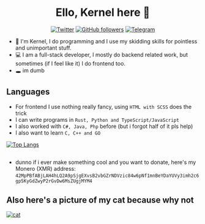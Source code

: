 <h1 align="center">Ello, Kernel here 👋</h1>
<p align="center">
  <a href="https://twitter.com/RealKernelPanic"><img alt="Twitter" src="https://img.shields.io/twitter/follow/RealKernelPanic?label=Twitter&style=flat-square&logo=twitter"></a>
  <a href="https://github.com/ItzKernel/ItzKernel"><img alt="GitHub followers" src="https://img.shields.io/github/followers/ItzKernel?label=Github&style=flat-square&logo=github"></a>
  <a href="https://t.me/itzkernel"><img alt="Telegram" src="https://img.shields.io/badge/Telegram-chat-%2326A5E4?style=flat-square&logo=github"></a>
</p>

- 👋 I'm Kernel, I do programming and I use my skidding skills for pointless and unimportant stuff.
- 💻 I am a full-stack developer, I mostly do backend related work, but sometimes (if I feel like it) I do frontend too. 
- 🕳️ im dumb

## Languages
- For frontend I use nothing really fancy, using `HTML with SCSS` does the trick
- I can write programs in `Rust, Python and TypeScript/JavaScript`
- I also worked with `C#, Java, Php` before (but i forgot half of it pls help)
- I also want to learn `C, C++ and GO`

[![Top Langs](https://github-readme-stats.vercel.app/api/top-langs/?username=ItzKernel&layout=compact&theme=omni)]()

##
- dunno if i ever make something cool and you want to donate, here's my Monero (XMR) address: `42MpPBfABjLAH4hLQ2A9pSjgEXvsB2vbGZrNDVzic84w6pNf1mnBeYDaYUVy3imh2c6gp5KyGdZwyP2rGvDw6MsZUgjMYM4`

## Also here's a picture of my cat because why not
[![cat](https://media.discordapp.net/attachments/860533877957459968/951160811831848971/20220109_010956.jpg)]()
<!---
ItzKernel/ItzKernel is a ✨ special ✨ repository because its `README.md` (this file) appears on your GitHub profile.
You can click the Preview link to take a look at your changes.
--->
